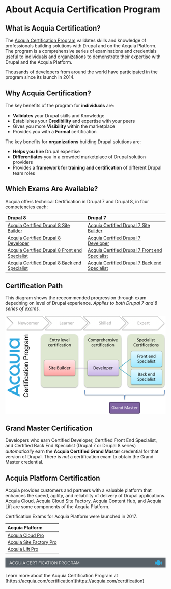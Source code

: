# About Acquia Certification Program

## What is Acquia Certification?

The [Acquia Certification Program](https://www.acquia.com/customer-success/learning-services/acquia-certification-program-overview) validates skills and knowledge of professionals building solutions with Drupal and on the Acquia Platform. The program is a comprehensive series of examinations and credentials useful to individuals and organizations to demonstrate their expertise with Drupal and the Acquia Platform.

Thousands of developers from around the world have participated in the program since its launch in 2014.

## Why Acquia Certification?

The key benefits of the program for **individuals** are:

* **Validates** your Drupal skills and Knowledge
* Establishes your **Credibility** and expertise with your peers
* Gives you more **Visibility** within the marketplace
* Provides you with a **Formal** certification

The key benefits for **organizations** building Drupal solutions are:

* **Helps you hire** Drupal expertise
* **Differentiates** you in a crowded marketplace of Drupal solution providers
* Provides a **framework for training and certification** of different Drupal team roles

## Which Exams Are Available?

Acquia offers technical Certification in Drupal 7 and Drupal 8, in four competencies each:

| Drupal 8 | Drupal 7 |
| :--- | :--- |
| [Acquia Certified Drupal 8 Site Builder](https://www.acquia.com/customer-success/learning-services/acquia-certified-drupal-8-site-builder-exam) | [Acquia Certified Drupal 7 Site Builder](https://www.acquia.com/customer-success/learning-services/acquia-certified-drupal-site-builder-exam-blueprint) |
| [Acquia Certified Drupal 8 Developer](https://www.acquia.com/customer-success/learning-services/acquia-certified-developer-drupal-8-exam-blueprint) | [Acquia Certified Drupal 7 Developer](https://www.acquia.com/customer-success/learning-services/acquia-certified-developer-exam-blueprint) |
| [Acquia Certified Drupal 8 Front end Specialist](https://www.acquia.com/customer-success/learning-services/acquia-certified-developer-drupal-8-frontend-specialist) | [Acquia Certified Drupal 7 Front end Specialist](https://www.acquia.com/customer-success/learning-services/acquia-certified-developer-front-end-specialist-exam-blueprint) |
| [Acquia Certified Drupal 8 Back end Specialist](https://www.acquia.com/customer-success/learning-services/acquia-certified-back-end-specialist-d8-exam-blueprint) | [Acquia Certified Drupal 7 Back end Specialist](https://www.acquia.com/customer-success/learning-services/acquia-certified-developer-back-end-specialist-exam-blueprint) |

## Certification Path

This diagram shows the receommended progression through exam depedning on level of Drupal experience. _Applies to both Drupal 7 and 8 series of exams._ 

![](.gitbook/assets/Cert-Program-Overview.png)

## Grand Master Certification

Developers who earn Certified Developer, Certified Front End Specialist, and Certified Back End Specialist \(Drupal 7 or Drupal 8 series\) _automatically_ earn the **Acquia Certified Grand Master** credential for that version of Drupal. There is _not_ a certification exam to obtain the Grand Master credential.

## Acquia Platform Certification

Acquia provides customers and partners with a valuable platform that enhances the speed, agility, and reliability of delivery of Drupal applications. Acquia Cloud, Acquia Cloud Site Factory, Acquia Content Hub, and Acquia Lift are some components of the Acquia Platform.

Certification Exams for Acquia Platform were launched in 2017.

| Acquia Platform |
| :--- |
| [Acquia Cloud Pro](https://www.acquia.com/customer-success/learning-services/acquia-certified-cloud-pro-exam-blueprint) |
| [Acquia Site Factory Pro](https://www.acquia.com/customer-success/learning-services/acquia-certified-acquia-certified-site-factory-pro-exam-blueprint) |
| [Acquia Lift Pro](https://www.acquia.com/customer-success/learning-services/acquia-certification-program) |

![](.gitbook/assets/inner-page-footer.png)

Learn more about the Acquia Certification Program at [https://acquia.com/certification](https://acquia.com/certification)

